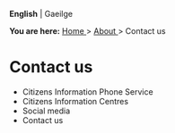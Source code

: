 **English** |  Gaeilge 

**You are here:** [ Home ](/en/) > [ About ](/en/about/) > Contact us

#  Contact us

  * Citizens Information Phone Service 
  * Citizens Information Centres 
  * Social media 
  * Contact us 
